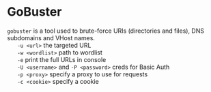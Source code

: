 # GoBuster
```gobuster``` is a tool used to brute-force URIs (directories and files), DNS subdomains and VHost names.<br/>
&nbsp;&nbsp;&nbsp;&nbsp;&nbsp;&nbsp;```-u <url>``` the targeted URL<br/>
&nbsp;&nbsp;&nbsp;&nbsp;&nbsp;&nbsp;```-w <wordlist>``` path to wordlist<br/>
&nbsp;&nbsp;&nbsp;&nbsp;&nbsp;&nbsp;```-e``` print the full URLs in console<br/>
&nbsp;&nbsp;&nbsp;&nbsp;&nbsp;&nbsp;```-U <username>``` and ```-P <password>``` creds for Basic Auth<br/>
&nbsp;&nbsp;&nbsp;&nbsp;&nbsp;&nbsp;```-p <proxy>``` specify a proxy to use for requests<br/>
&nbsp;&nbsp;&nbsp;&nbsp;&nbsp;&nbsp;```-c <cookie>``` specify a cookie<br/>
